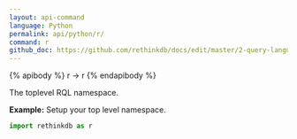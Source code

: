 ```yaml
---
layout: api-command 
language: Python
permalink: api/python/r/
command: r
github_doc: https://github.com/rethinkdb/docs/edit/master/2-query-language/api/python/accessing-rql/r.md
---
```


{% apibody %}
r &rarr; r
{% endapibody %}

The toplevel RQL namespace.

__Example:__ Setup your top level namespace.

```py
import rethinkdb as r
```


